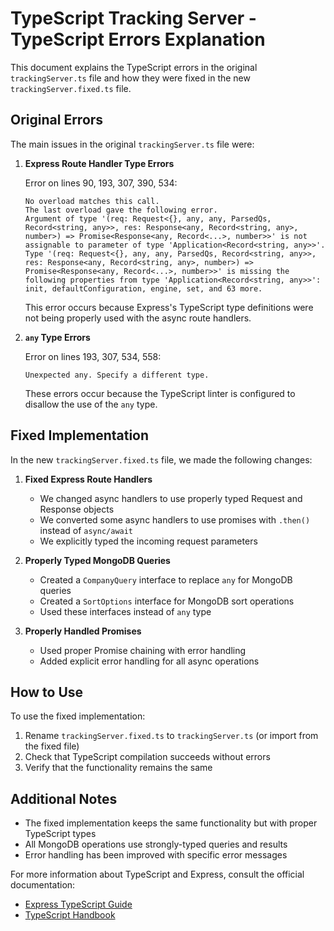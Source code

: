 # TypeScript Tracking Server - TypeScript Errors Explanation

This document explains the TypeScript errors in the original `trackingServer.ts` file and how they were fixed in the new `trackingServer.fixed.ts` file.

## Original Errors

The main issues in the original `trackingServer.ts` file were:

1. **Express Route Handler Type Errors**
   
   Error on lines 90, 193, 307, 390, 534:
   ```
   No overload matches this call.
   The last overload gave the following error.
   Argument of type '(req: Request<{}, any, any, ParsedQs, Record<string, any>>, res: Response<any, Record<string, any>, number>) => Promise<Response<any, Record<...>, number>>' is not assignable to parameter of type 'Application<Record<string, any>>'.
   Type '(req: Request<{}, any, any, ParsedQs, Record<string, any>>, res: Response<any, Record<string, any>, number>) => Promise<Response<any, Record<...>, number>>' is missing the following properties from type 'Application<Record<string, any>>': init, defaultConfiguration, engine, set, and 63 more.
   ```

   This error occurs because Express's TypeScript type definitions were not being properly used with the async route handlers.

2. **`any` Type Errors**
   
   Error on lines 193, 307, 534, 558:
   ```
   Unexpected any. Specify a different type.
   ```

   These errors occur because the TypeScript linter is configured to disallow the use of the `any` type.

## Fixed Implementation

In the new `trackingServer.fixed.ts` file, we made the following changes:

1. **Fixed Express Route Handlers**
   
   - We changed async handlers to use properly typed Request and Response objects
   - We converted some async handlers to use promises with `.then()` instead of `async/await`
   - We explicitly typed the incoming request parameters

2. **Properly Typed MongoDB Queries**
   
   - Created a `CompanyQuery` interface to replace `any` for MongoDB queries
   - Created a `SortOptions` interface for MongoDB sort operations
   - Used these interfaces instead of `any` type

3. **Properly Handled Promises**
   
   - Used proper Promise chaining with error handling
   - Added explicit error handling for all async operations

## How to Use

To use the fixed implementation:

1. Rename `trackingServer.fixed.ts` to `trackingServer.ts` (or import from the fixed file)
2. Check that TypeScript compilation succeeds without errors
3. Verify that the functionality remains the same

## Additional Notes

- The fixed implementation keeps the same functionality but with proper TypeScript types
- All MongoDB operations use strongly-typed queries and results
- Error handling has been improved with specific error messages

For more information about TypeScript and Express, consult the official documentation:
- [Express TypeScript Guide](https://expressjs.com/en/guide/typescript.html)
- [TypeScript Handbook](https://www.typescriptlang.org/docs/handbook/intro.html)
